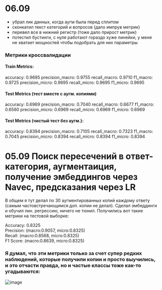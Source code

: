 # 06.09
- убрал лик данных, когда аугм была перед сплитом
- сконкатил текст категорий и вопросов (дало импрув метрик)
- перевел все в нижний регистр (тоже дало прирост метрик)
- потестил бустинги, с нуля работают гораздо хуже линейки, у меня не хватает мощностей чтобы подобрать для них параметры

### Метрики кроссвалидации
#### Train Metrics:
accuracy: 0.9695
precision_macro: 0.9755
recall_macro: 0.9710
f1_macro: 0.9725
precision_micro: 0.9695
recall_micro: 0.9695
f1_micro: 0.9695

#### Test Metrics (тест вместе с аугм. копиями)
accuracy: 0.6969
precision_macro: 0.7040
recall_macro: 0.6677
f1_macro: 0.6560
precision_micro: 0.6969
recall_micro: 0.6969
f1_micro: 0.6969

#### Test Metrics (чистый тест без аугм.):
accuracy: 0.8394
precision_macro: 0.7105
recall_macro: 0.7323
f1_macro: 0.7045
precision_micro: 0.8394
recall_micro: 0.8394
f1_micro: 0.8394






# 05.09 Поиск пересечений в ответ-категория, аугментаиция, получение эмбеддингов через Navec, предсказания через LR
В общем я тут делал по 30 аугментированных копий каждому ответу (самым частовстречающимся доп. копии не делал). Сделал эмбеддинги и обучил лин. регрессию, ничего не тюнил. Получились вот такие метрики на тестовой выборке: 

Accuracy: 0.8325 \
Precision: (macro:0.9057, micro:0.8325) \
Recall: (macro:0.8568, micro:0.8325) \
F1 Score: (macro:0.8639, micro:0.8325)  

### Я думал, что эти метрики только за счет супер редких наблюдений, которые получили копии и просто выучились, и это отчасти правда, но и частые классы тоже как-то угадываются:
![image](https://github.com/user-attachments/assets/60727de9-1d0d-4107-a415-d63cabdfa5a3)
